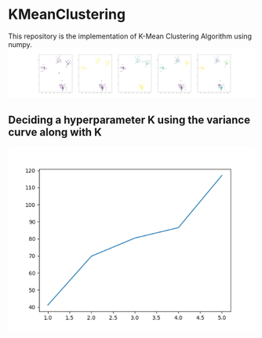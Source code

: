 # KMeanClustering
This repository is the implementation of K-Mean Clustering Algorithm using numpy. 
![Clustering](./scatter_cluster.png)
## Deciding a hyperparameter K using the variance curve along with K
![K](./deciding_k.png)
